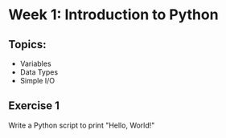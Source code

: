 # Week 1: Introduction to Python

## Topics:
- Variables
- Data Types
- Simple I/O

## Exercise 1
Write a Python script to print "Hello, World!"